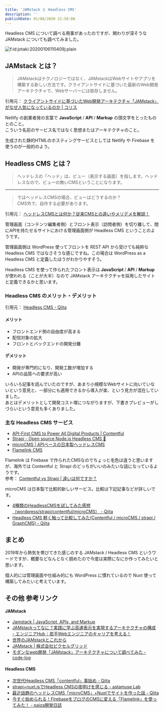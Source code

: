```yaml
---
title: 'JAMstack と Headless CMS'
description: ''
publishDate: 01/06/2020 21:50:00
---
```

<p>Headless CMS について調べる用事があったのですが、関わりが深そうな JAMstack についても調べてみました。</p>

<p><span itemscope itemtype="http://schema.org/Photograph"><img src="https://cdn-ak.f.st-hatena.com/images/fotolife/j/jotaki/20200106/20200106110409.jpg" alt="f:id:jotaki:20200106110409j:plain" title="f:id:jotaki:20200106110409j:plain" class="hatena-fotolife" itemprop="image"></span></p>

<h2>JAMstack とは？</h2>

<blockquote><p>JAMstackはテクノロジーではなく、JAMstackはWebサイトやアプリを構築する新しい方法です。クライアントサイドに基づいた最新のWeb開発アーキテクチャで、Webサーバーには依存しません。</p></blockquote>

<p>引用元： <a href="https://coliss.com/articles/build-websites/operation/javascript/about-jamstack.html">クライアントサイドに基づいたWeb開発アーキテクチャ「JAMstack」がなぜ人気になっているのか | コリス</a></p>

<p>Netlify の創業者発の言葉で <strong>JavaScript</strong> / <strong>API</strong> / <strong>Markup</strong> の頭文字をとったものとのこと。<br/>
こういう名前のサービス名ではなく思想またはアーキテクチャのこと。</p>

<p>生成された静的HTMLのホスティングサービスとしては Netlify や Firebase を使うのが一般的のよう。</p>

<h2>Headless CMS とは？</h2>

<blockquote><p>ヘッドレスの「ヘッド」は、ビュー（表示する画面）を指します。ヘッドレスなので、ビューの無いCMSということになります。</p></blockquote>

<hr />

<blockquote><p>ではヘッドレスCMSの場合、ビューはどうするのか？<br/>
CMS外で、自作する必要があります。</p></blockquote>

<p>引用元： <a href="https://microcms.io/blog/what-is-headlesscms/">ヘッドレスCMSとは何か？従来CMSとの違いやメリデメを解説！</a></p>

<p>管理画面（コンテンツ編集者側）とフロント表示（訪問者側）を切り離して、間にAPIを持たせるサイトにおける管理画面側が Headless CMS ということのようです。</p>

<p>管理画面側は WordPress 使ってフロントを REST API から受けても純粋な Headless CMS ではなさそうな感じですね。この場合は WordPress as a Headless CMS と定義したほうがわかりやすそう。</p>

<p>Headless CMS を使って作られたフロント表示は <strong>JavaScript</strong> / <strong>API</strong> / <strong>Markup</strong> が使われる（ことが大半）なので JAMstack アーキテクチャを採用したサイトと定義できるかと思います。</p>

<h3>Headless CMS のメリット・デメリット</h3>

<p>引用元： <a href="https://qiita.com/reflet/items/55665a79940a96252c68">Headless CMS - Qiita</a></p>

<h4>メリット</h4>

<ul>
<li>フロントエンド側の自由度が高まる</li>
<li>配信対象の拡大</li>
<li>フロントとバックエンドの開発分離</li>
</ul>


<h4>デメリット</h4>

<ul>
<li>開発が専門的になり、開発工数が増加する</li>
<li>APIの品質への要求が高い</li>
</ul>


<p>いろいろ記事を読んでいたのですが、あまり小規模なWebサイトに向いていないという意見と、一部分にも適用できるから導入が楽、という見方が混在していました。<br/>
あとはデメリットとして開発コスト増につながりますが、下書きプレビューがしづらいという意見も多くありました。</p>

<h3>主な Headless CMS サービス</h3>

<ul>
<li><a href="https://www.contentful.com/">API-First CMS to Power All Digital Products | Contentful</a></li>
<li><a href="https://strapi.io/">Strapi - Open source Node.js Headless CMS 🚀</a></li>
<li><a href="https://microcms.io/">microCMS | APIベースの日本製ヘッドレスCMS</a></li>
<li><a href="https://flamelink.io/">Flamelink CMS</a></li>
</ul>


<p>Flamelink は Firebase で作られたCMSなのでちょっと毛色は違うと思いますが、海外では Contentful と Strapi のどっちがいいのみたいな話になっているようです。<br/>
参考： <a href="https://stackshare.io/stackups/contentful-vs-strapi">Contentful vs Strapi | 違いは何ですか？</a></p>

<p>microCMS は日本製で比較的新しいサービス。比較は下記記事などが詳しいです。</p>

<ul>
<li><a href="https://qiita.com/to4-yanagi/items/4e431b99b78401ef65ca">4種類のHeadlessCMSを試してみた感想（wordpress/strapi/contentful/microCMS） - Qiita</a></li>
<li><a href="https://qiita.com/cheez921/items/81cba28e4b815709f863">Headless CMS 軽く触って比較してみた(Contentful / microCMS / strapi / GraphCMS) - Qiita</a></li>
</ul>


<h2>まとめ</h2>

<p>2019年から熱気を帯びてきた感じのする JAMstack / Headless CMS というワードですが、概要などなんとなく掴めたので今度は実際になにか作ってみたいと思います。</p>

<p>個人的には管理画面や仕組み的にも WordPress に慣れているので Nuxt 使って構築してみたいと考えています。</p>

<h2>その他 参考リンク</h2>

<h4>JAMstack</h4>

<ul>
<li><a href="https://jamstack.org/">Jamstack | JavaScript, APIs, and Markup</a></li>
<li><a href="https://employment.en-japan.com/engineerhub/entry/2019/12/10/103000">JAMstackってなに？実践に学ぶ高速表示を実現するアーキテクチャの構成 - エンジニアHub｜若手Webエンジニアのキャリアを考える！</a></li>
<li><a href="https://microcms.io/blog/world-jamstack-and-the-future/">世界のJAMstackとこれから</a></li>
<li><a href="https://www.pxgrid.com/service/jamstack.html">JAMstack | 株式会社ピクセルグリッド</a></li>
<li><a href="https://code-log.hatenablog.com/entry/2018/11/08/215329">モダンなweb開発「JAMstack」アーキテクチャについて調べてみた - code-log</a></li>
</ul>


<h4>Headless CMS</h4>

<ul>
<li><a href="https://qiita.com/daikiojm/items/3fbde3c88a7d0a053675">次世代Headless CMS「contentful」事始め - Qiita</a></li>
<li><a href="http://lab.astamuse.co.jp/entry/2019/01/16/114500">strapi+nuxt.jsでHeadless CMSの夜明けを感じる - astamuse Lab</a></li>
<li><a href="https://qiita.com/yutopia898/items/653068aa3d8237f3e89a">最近話題のヘッドレスCMS「microCMS」+Nuxtでサイトを作った話 - Qiita</a></li>
<li><a href="https://paiza.hatenablog.com/entry/2018/11/21/%E4%BB%8A%E3%81%99%E3%81%90%E5%A7%8B%E3%82%81%E3%82%89%E3%82%8C%E3%82%8B%EF%BC%81FIrebase%E3%82%92%E3%83%96%E3%83%AD%E3%82%B0%E3%81%AECMS%E3%81%AB%E5%A4%89%E3%81%88%E3%82%8B%E3%80%8CFlamelink%E3%80%8D">今すぐ始められる！FIrebaseをブログのCMSに変える「Flamelink」を使ってみた！ - paiza開発日誌</a></li>
</ul>


